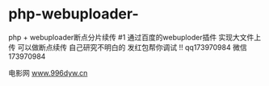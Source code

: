 # php-webuploader-
php + webuploader断点分片续传 #1 通过百度的webuploder插件 实现大文件上传 可以做断点续传
自己研究不明白的 
发红包帮你调试 !! 
qq173970984  微信 173970984

电影网 www.996dyw.cn
